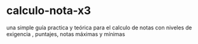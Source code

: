 # calculo-nota-x3
una simple guía practica y teórica para el calculo de notas con niveles de exigencia , puntajes, notas máximas y mínimas 
